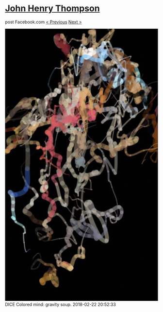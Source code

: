 # [John Henry Thompson](../README.md)
post Facebook.com
[< Previous](2018-02-23-3.md) [Next >](2018-02-20-1.md)

[![](../media/2018-02-22/Timeline-Photos-DICE-Colored-mind-gravity-soup.jpg)](../README.md)
DICE Colored mind: gravity soup.
2018-02-22 20:52:33